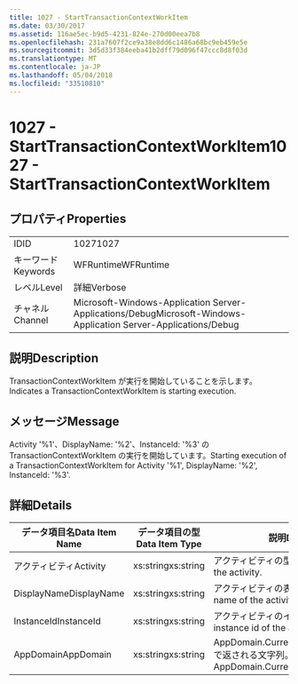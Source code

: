 ```yaml
---
title: 1027 - StartTransactionContextWorkItem
ms.date: 03/30/2017
ms.assetid: 116ae5ec-b9d5-4231-824e-270d00eea7b8
ms.openlocfilehash: 231a7607f2ce9a38e8dd6c1486a68bc9eb459e5e
ms.sourcegitcommit: 3d5d33f384eeba41b2dff79d096f47ccc8d8f03d
ms.translationtype: MT
ms.contentlocale: ja-JP
ms.lasthandoff: 05/04/2018
ms.locfileid: "33510810"
---
```

# <a name="1027---starttransactioncontextworkitem"></a><span data-ttu-id="036dd-102">1027 - StartTransactionContextWorkItem</span><span class="sxs-lookup"><span data-stu-id="036dd-102">1027 - StartTransactionContextWorkItem</span></span>
## <a name="properties"></a><span data-ttu-id="036dd-103">プロパティ</span><span class="sxs-lookup"><span data-stu-id="036dd-103">Properties</span></span>  
  
|||  
|-|-|  
|<span data-ttu-id="036dd-104">ID</span><span class="sxs-lookup"><span data-stu-id="036dd-104">ID</span></span>|<span data-ttu-id="036dd-105">1027</span><span class="sxs-lookup"><span data-stu-id="036dd-105">1027</span></span>|  
|<span data-ttu-id="036dd-106">キーワード</span><span class="sxs-lookup"><span data-stu-id="036dd-106">Keywords</span></span>|<span data-ttu-id="036dd-107">WFRuntime</span><span class="sxs-lookup"><span data-stu-id="036dd-107">WFRuntime</span></span>|  
|<span data-ttu-id="036dd-108">レベル</span><span class="sxs-lookup"><span data-stu-id="036dd-108">Level</span></span>|<span data-ttu-id="036dd-109">詳細</span><span class="sxs-lookup"><span data-stu-id="036dd-109">Verbose</span></span>|  
|<span data-ttu-id="036dd-110">チャネル</span><span class="sxs-lookup"><span data-stu-id="036dd-110">Channel</span></span>|<span data-ttu-id="036dd-111">Microsoft-Windows-Application Server-Applications/Debug</span><span class="sxs-lookup"><span data-stu-id="036dd-111">Microsoft-Windows-Application Server-Applications/Debug</span></span>|  
  
## <a name="description"></a><span data-ttu-id="036dd-112">説明</span><span class="sxs-lookup"><span data-stu-id="036dd-112">Description</span></span>  
 <span data-ttu-id="036dd-113">TransactionContextWorkItem が実行を開始していることを示します。</span><span class="sxs-lookup"><span data-stu-id="036dd-113">Indicates a TransactionContextWorkItem is starting execution.</span></span>  
  
## <a name="message"></a><span data-ttu-id="036dd-114">メッセージ</span><span class="sxs-lookup"><span data-stu-id="036dd-114">Message</span></span>  
 <span data-ttu-id="036dd-115">Activity '%1'、DisplayName: '%2'、InstanceId: '%3' の TransactionContextWorkItem の実行を開始しています。</span><span class="sxs-lookup"><span data-stu-id="036dd-115">Starting execution of a TransactionContextWorkItem for Activity '%1', DisplayName: '%2', InstanceId: '%3'.</span></span>  
  
## <a name="details"></a><span data-ttu-id="036dd-116">詳細</span><span class="sxs-lookup"><span data-stu-id="036dd-116">Details</span></span>  
  
|<span data-ttu-id="036dd-117">データ項目名</span><span class="sxs-lookup"><span data-stu-id="036dd-117">Data Item Name</span></span>|<span data-ttu-id="036dd-118">データ項目の型</span><span class="sxs-lookup"><span data-stu-id="036dd-118">Data Item Type</span></span>|<span data-ttu-id="036dd-119">説明</span><span class="sxs-lookup"><span data-stu-id="036dd-119">Description</span></span>|  
|--------------------|--------------------|-----------------|  
|<span data-ttu-id="036dd-120">アクティビティ</span><span class="sxs-lookup"><span data-stu-id="036dd-120">Activity</span></span>|<span data-ttu-id="036dd-121">xs:string</span><span class="sxs-lookup"><span data-stu-id="036dd-121">xs:string</span></span>|<span data-ttu-id="036dd-122">アクティビティの型名。</span><span class="sxs-lookup"><span data-stu-id="036dd-122">The type name of the activity.</span></span>|  
|<span data-ttu-id="036dd-123">DisplayName</span><span class="sxs-lookup"><span data-stu-id="036dd-123">DisplayName</span></span>|<span data-ttu-id="036dd-124">xs:string</span><span class="sxs-lookup"><span data-stu-id="036dd-124">xs:string</span></span>|<span data-ttu-id="036dd-125">アクティビティの表示名。</span><span class="sxs-lookup"><span data-stu-id="036dd-125">The display name of the activity.</span></span>|  
|<span data-ttu-id="036dd-126">InstanceId</span><span class="sxs-lookup"><span data-stu-id="036dd-126">InstanceId</span></span>|<span data-ttu-id="036dd-127">xs:string</span><span class="sxs-lookup"><span data-stu-id="036dd-127">xs:string</span></span>|<span data-ttu-id="036dd-128">アクティビティのインスタンス ID。</span><span class="sxs-lookup"><span data-stu-id="036dd-128">The instance id of the activity.</span></span>|  
|<span data-ttu-id="036dd-129">AppDomain</span><span class="sxs-lookup"><span data-stu-id="036dd-129">AppDomain</span></span>|<span data-ttu-id="036dd-130">xs:string</span><span class="sxs-lookup"><span data-stu-id="036dd-130">xs:string</span></span>|<span data-ttu-id="036dd-131">AppDomain.CurrentDomain.FriendlyName で返される文字列。</span><span class="sxs-lookup"><span data-stu-id="036dd-131">The string returned by AppDomain.CurrentDomain.FriendlyName.</span></span>|
